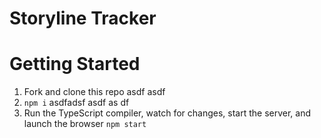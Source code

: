# Storyline Tracker

# Getting Started

1. Fork and clone this repo
 asdf asdf 
1. `npm i`
asdfadsf asdf as df
1. Run the TypeScript compiler, watch for changes, start the server, and launch the browser `npm start`
